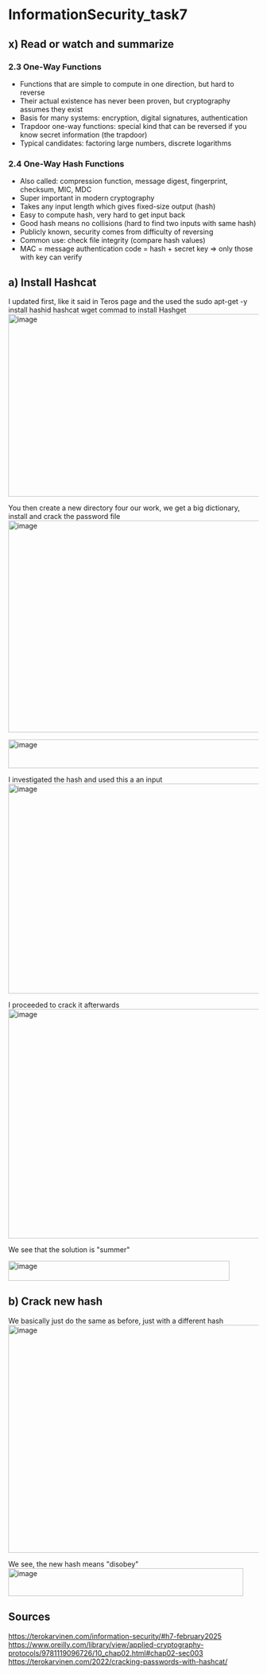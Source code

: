 # InformationSecurity_task7

## x) Read or watch and summarize

### 2.3 One-Way Functions

- Functions that are simple to compute in one direction, but hard to reverse
- Their actual existence has never been proven, but cryptography assumes they exist
- Basis for many systems: encryption, digital signatures, authentication
- Trapdoor one-way functions: special kind that can be reversed if you know secret information (the trapdoor)
- Typical candidates: factoring large numbers, discrete logarithms

### 2.4 One-Way Hash Functions

- Also called: compression function, message digest, fingerprint, checksum, MIC, MDC
- Super important in modern cryptography
- Takes any input length which gives fixed-size output (hash)
- Easy to compute hash, very hard to get input back
- Good hash means no collisions (hard to find two inputs with same hash)
- Publicly known, security comes from difficulty of reversing
- Common use: check file integrity (compare hash values)
- MAC = message authentication code = hash + secret key => only those with key can verify

## a) Install Hashcat

I updated first, like it said in Teros page and the used the sudo apt-get -y install hashid hashcat wget commad to install Hashget
<img width="794" height="367" alt="image" src="https://github.com/user-attachments/assets/3002c2b7-8209-469a-a02c-f58b12fccc1d" />

You then create a new directory four our work, we get a big dictionary, install and crack the password file
<img width="806" height="426" alt="image" src="https://github.com/user-attachments/assets/316a519e-1857-469c-a6f9-a857cd8de2a8" />

<img width="590" height="58" alt="image" src="https://github.com/user-attachments/assets/7e5f5d38-ac04-449c-acab-f391fc902128" />

I investigated the hash and used this a an input
<img width="771" height="422" alt="image" src="https://github.com/user-attachments/assets/a6664142-d534-4101-a78d-7f5f1d49f6e4" />

I proceeded to crack it afterwards 
<img width="772" height="461" alt="image" src="https://github.com/user-attachments/assets/0b9232ea-e099-46b2-a559-c13219a0220c" />

We see that the solution is "summer"

<img width="445" height="40" alt="image" src="https://github.com/user-attachments/assets/85a7bb03-44f3-4c6f-96d7-c4a824e548bb" />

## b) Crack new hash

We basically just do the same as before, just with a different hash
<img width="797" height="458" alt="image" src="https://github.com/user-attachments/assets/2bb05ee3-301a-4153-9f96-8213b1352ffe" />

We see, the new hash means "disobey"
<img width="473" height="56" alt="image" src="https://github.com/user-attachments/assets/6a04409a-8ac1-4e7a-9808-e425cf0d72dc" />

## Sources

https://terokarvinen.com/information-security/#h7-february2025
https://www.oreilly.com/library/view/applied-cryptography-protocols/9781119096726/10_chap02.html#chap02-sec003
https://terokarvinen.com/2022/cracking-passwords-with-hashcat/
